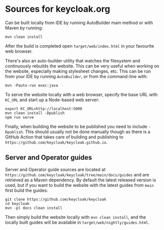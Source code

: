 # Sources for keycloak.org

Can be built locally from IDE by running AutoBuilder main method or with Maven by running:

    mvn clean install
    
After the build is completed open `target/web/index.html` in your favourite web browser.
    
There's also an auto-builder utility that watches the filesystem and continuously rebuilds the website. This can be very useful when working on the website, especially making stylesheet changes, etc. This can be run from your IDE by running `AutoBuilder`, or from the command-line with:

    mvn -Pauto-run exec:java

To serve the website locally with a web browser, specify the base URL with `KC_URL` and start up a Node-based web server:

    export KC_URL=http://localhost:5000
    mvn clean install -Dpublish
    npm run serve
    
Finally, when building the website to be published you need to include `-Dpublish`. This should usually not be done manually though as there is a GitHub Action that takes care of building and publishing to `https://github.com/keycloak/keycloak.github.io`.

## Server and Operator guides

Server and Operator guide sources are located at `https://github.com/keycloak/keycloak/tree/main/docs/guides` and are retrieved as a Maven dependency. By default the latest released version is used, but if you want to build the website with the latest guides from `main` first build the guides:

    git clone https://github.com/keycloak/keycloak
    cd keycloak
    mvn -pl docs clean install

Then simply build the website locally with `mvn clean install`, and the locally built guides will be available in `target/web/nightly/guides.html`.
